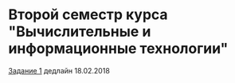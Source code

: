 # Второй семестр курса "Вычислительные и информационные технологии"
[Задание 1](./Assignment1) дедлайн 18.02.2018
